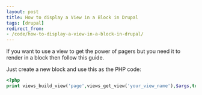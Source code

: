 ```yaml
---
layout: post
title: How to display a View in a Block in Drupal
tags: [drupal]
redirect_from:
- /code/how-to-display-a-view-in-a-block-in-drupal/
---
```

If you want to use a view to get the power of pagers but you need it to render in a block then follow this guide.

<!--break-->

Just create a new block and use this as the PHP code:

```php
<?php
print views_build_view('page',views_get_view('your_view_name'),$args,true,10,$page);
```
